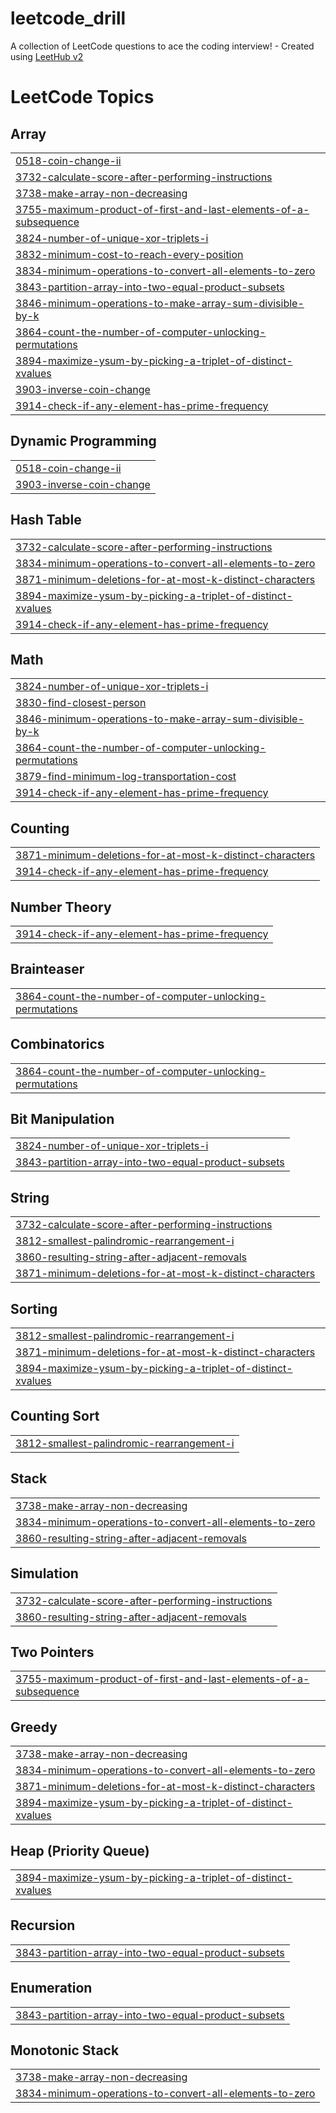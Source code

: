 # leetcode_drill
A collection of LeetCode questions to ace the coding interview! - Created using [LeetHub v2](https://github.com/arunbhardwaj/LeetHub-2.0)

<!---LeetCode Topics Start-->
# LeetCode Topics
## Array
|  |
| ------- |
| [0518-coin-change-ii](https://github.com/yubingex007-a11y/leetcode_drill/tree/master/0518-coin-change-ii) |
| [3732-calculate-score-after-performing-instructions](https://github.com/yubingex007-a11y/leetcode_drill/tree/master/3732-calculate-score-after-performing-instructions) |
| [3738-make-array-non-decreasing](https://github.com/yubingex007-a11y/leetcode_drill/tree/master/3738-make-array-non-decreasing) |
| [3755-maximum-product-of-first-and-last-elements-of-a-subsequence](https://github.com/yubingex007-a11y/leetcode_drill/tree/master/3755-maximum-product-of-first-and-last-elements-of-a-subsequence) |
| [3824-number-of-unique-xor-triplets-i](https://github.com/yubingex007-a11y/leetcode_drill/tree/master/3824-number-of-unique-xor-triplets-i) |
| [3832-minimum-cost-to-reach-every-position](https://github.com/yubingex007-a11y/leetcode_drill/tree/master/3832-minimum-cost-to-reach-every-position) |
| [3834-minimum-operations-to-convert-all-elements-to-zero](https://github.com/yubingex007-a11y/leetcode_drill/tree/master/3834-minimum-operations-to-convert-all-elements-to-zero) |
| [3843-partition-array-into-two-equal-product-subsets](https://github.com/yubingex007-a11y/leetcode_drill/tree/master/3843-partition-array-into-two-equal-product-subsets) |
| [3846-minimum-operations-to-make-array-sum-divisible-by-k](https://github.com/yubingex007-a11y/leetcode_drill/tree/master/3846-minimum-operations-to-make-array-sum-divisible-by-k) |
| [3864-count-the-number-of-computer-unlocking-permutations](https://github.com/yubingex007-a11y/leetcode_drill/tree/master/3864-count-the-number-of-computer-unlocking-permutations) |
| [3894-maximize-ysum-by-picking-a-triplet-of-distinct-xvalues](https://github.com/yubingex007-a11y/leetcode_drill/tree/master/3894-maximize-ysum-by-picking-a-triplet-of-distinct-xvalues) |
| [3903-inverse-coin-change](https://github.com/yubingex007-a11y/leetcode_drill/tree/master/3903-inverse-coin-change) |
| [3914-check-if-any-element-has-prime-frequency](https://github.com/yubingex007-a11y/leetcode_drill/tree/master/3914-check-if-any-element-has-prime-frequency) |
## Dynamic Programming
|  |
| ------- |
| [0518-coin-change-ii](https://github.com/yubingex007-a11y/leetcode_drill/tree/master/0518-coin-change-ii) |
| [3903-inverse-coin-change](https://github.com/yubingex007-a11y/leetcode_drill/tree/master/3903-inverse-coin-change) |
## Hash Table
|  |
| ------- |
| [3732-calculate-score-after-performing-instructions](https://github.com/yubingex007-a11y/leetcode_drill/tree/master/3732-calculate-score-after-performing-instructions) |
| [3834-minimum-operations-to-convert-all-elements-to-zero](https://github.com/yubingex007-a11y/leetcode_drill/tree/master/3834-minimum-operations-to-convert-all-elements-to-zero) |
| [3871-minimum-deletions-for-at-most-k-distinct-characters](https://github.com/yubingex007-a11y/leetcode_drill/tree/master/3871-minimum-deletions-for-at-most-k-distinct-characters) |
| [3894-maximize-ysum-by-picking-a-triplet-of-distinct-xvalues](https://github.com/yubingex007-a11y/leetcode_drill/tree/master/3894-maximize-ysum-by-picking-a-triplet-of-distinct-xvalues) |
| [3914-check-if-any-element-has-prime-frequency](https://github.com/yubingex007-a11y/leetcode_drill/tree/master/3914-check-if-any-element-has-prime-frequency) |
## Math
|  |
| ------- |
| [3824-number-of-unique-xor-triplets-i](https://github.com/yubingex007-a11y/leetcode_drill/tree/master/3824-number-of-unique-xor-triplets-i) |
| [3830-find-closest-person](https://github.com/yubingex007-a11y/leetcode_drill/tree/master/3830-find-closest-person) |
| [3846-minimum-operations-to-make-array-sum-divisible-by-k](https://github.com/yubingex007-a11y/leetcode_drill/tree/master/3846-minimum-operations-to-make-array-sum-divisible-by-k) |
| [3864-count-the-number-of-computer-unlocking-permutations](https://github.com/yubingex007-a11y/leetcode_drill/tree/master/3864-count-the-number-of-computer-unlocking-permutations) |
| [3879-find-minimum-log-transportation-cost](https://github.com/yubingex007-a11y/leetcode_drill/tree/master/3879-find-minimum-log-transportation-cost) |
| [3914-check-if-any-element-has-prime-frequency](https://github.com/yubingex007-a11y/leetcode_drill/tree/master/3914-check-if-any-element-has-prime-frequency) |
## Counting
|  |
| ------- |
| [3871-minimum-deletions-for-at-most-k-distinct-characters](https://github.com/yubingex007-a11y/leetcode_drill/tree/master/3871-minimum-deletions-for-at-most-k-distinct-characters) |
| [3914-check-if-any-element-has-prime-frequency](https://github.com/yubingex007-a11y/leetcode_drill/tree/master/3914-check-if-any-element-has-prime-frequency) |
## Number Theory
|  |
| ------- |
| [3914-check-if-any-element-has-prime-frequency](https://github.com/yubingex007-a11y/leetcode_drill/tree/master/3914-check-if-any-element-has-prime-frequency) |
## Brainteaser
|  |
| ------- |
| [3864-count-the-number-of-computer-unlocking-permutations](https://github.com/yubingex007-a11y/leetcode_drill/tree/master/3864-count-the-number-of-computer-unlocking-permutations) |
## Combinatorics
|  |
| ------- |
| [3864-count-the-number-of-computer-unlocking-permutations](https://github.com/yubingex007-a11y/leetcode_drill/tree/master/3864-count-the-number-of-computer-unlocking-permutations) |
## Bit Manipulation
|  |
| ------- |
| [3824-number-of-unique-xor-triplets-i](https://github.com/yubingex007-a11y/leetcode_drill/tree/master/3824-number-of-unique-xor-triplets-i) |
| [3843-partition-array-into-two-equal-product-subsets](https://github.com/yubingex007-a11y/leetcode_drill/tree/master/3843-partition-array-into-two-equal-product-subsets) |
## String
|  |
| ------- |
| [3732-calculate-score-after-performing-instructions](https://github.com/yubingex007-a11y/leetcode_drill/tree/master/3732-calculate-score-after-performing-instructions) |
| [3812-smallest-palindromic-rearrangement-i](https://github.com/yubingex007-a11y/leetcode_drill/tree/master/3812-smallest-palindromic-rearrangement-i) |
| [3860-resulting-string-after-adjacent-removals](https://github.com/yubingex007-a11y/leetcode_drill/tree/master/3860-resulting-string-after-adjacent-removals) |
| [3871-minimum-deletions-for-at-most-k-distinct-characters](https://github.com/yubingex007-a11y/leetcode_drill/tree/master/3871-minimum-deletions-for-at-most-k-distinct-characters) |
## Sorting
|  |
| ------- |
| [3812-smallest-palindromic-rearrangement-i](https://github.com/yubingex007-a11y/leetcode_drill/tree/master/3812-smallest-palindromic-rearrangement-i) |
| [3871-minimum-deletions-for-at-most-k-distinct-characters](https://github.com/yubingex007-a11y/leetcode_drill/tree/master/3871-minimum-deletions-for-at-most-k-distinct-characters) |
| [3894-maximize-ysum-by-picking-a-triplet-of-distinct-xvalues](https://github.com/yubingex007-a11y/leetcode_drill/tree/master/3894-maximize-ysum-by-picking-a-triplet-of-distinct-xvalues) |
## Counting Sort
|  |
| ------- |
| [3812-smallest-palindromic-rearrangement-i](https://github.com/yubingex007-a11y/leetcode_drill/tree/master/3812-smallest-palindromic-rearrangement-i) |
## Stack
|  |
| ------- |
| [3738-make-array-non-decreasing](https://github.com/yubingex007-a11y/leetcode_drill/tree/master/3738-make-array-non-decreasing) |
| [3834-minimum-operations-to-convert-all-elements-to-zero](https://github.com/yubingex007-a11y/leetcode_drill/tree/master/3834-minimum-operations-to-convert-all-elements-to-zero) |
| [3860-resulting-string-after-adjacent-removals](https://github.com/yubingex007-a11y/leetcode_drill/tree/master/3860-resulting-string-after-adjacent-removals) |
## Simulation
|  |
| ------- |
| [3732-calculate-score-after-performing-instructions](https://github.com/yubingex007-a11y/leetcode_drill/tree/master/3732-calculate-score-after-performing-instructions) |
| [3860-resulting-string-after-adjacent-removals](https://github.com/yubingex007-a11y/leetcode_drill/tree/master/3860-resulting-string-after-adjacent-removals) |
## Two Pointers
|  |
| ------- |
| [3755-maximum-product-of-first-and-last-elements-of-a-subsequence](https://github.com/yubingex007-a11y/leetcode_drill/tree/master/3755-maximum-product-of-first-and-last-elements-of-a-subsequence) |
## Greedy
|  |
| ------- |
| [3738-make-array-non-decreasing](https://github.com/yubingex007-a11y/leetcode_drill/tree/master/3738-make-array-non-decreasing) |
| [3834-minimum-operations-to-convert-all-elements-to-zero](https://github.com/yubingex007-a11y/leetcode_drill/tree/master/3834-minimum-operations-to-convert-all-elements-to-zero) |
| [3871-minimum-deletions-for-at-most-k-distinct-characters](https://github.com/yubingex007-a11y/leetcode_drill/tree/master/3871-minimum-deletions-for-at-most-k-distinct-characters) |
| [3894-maximize-ysum-by-picking-a-triplet-of-distinct-xvalues](https://github.com/yubingex007-a11y/leetcode_drill/tree/master/3894-maximize-ysum-by-picking-a-triplet-of-distinct-xvalues) |
## Heap (Priority Queue)
|  |
| ------- |
| [3894-maximize-ysum-by-picking-a-triplet-of-distinct-xvalues](https://github.com/yubingex007-a11y/leetcode_drill/tree/master/3894-maximize-ysum-by-picking-a-triplet-of-distinct-xvalues) |
## Recursion
|  |
| ------- |
| [3843-partition-array-into-two-equal-product-subsets](https://github.com/yubingex007-a11y/leetcode_drill/tree/master/3843-partition-array-into-two-equal-product-subsets) |
## Enumeration
|  |
| ------- |
| [3843-partition-array-into-two-equal-product-subsets](https://github.com/yubingex007-a11y/leetcode_drill/tree/master/3843-partition-array-into-two-equal-product-subsets) |
## Monotonic Stack
|  |
| ------- |
| [3738-make-array-non-decreasing](https://github.com/yubingex007-a11y/leetcode_drill/tree/master/3738-make-array-non-decreasing) |
| [3834-minimum-operations-to-convert-all-elements-to-zero](https://github.com/yubingex007-a11y/leetcode_drill/tree/master/3834-minimum-operations-to-convert-all-elements-to-zero) |
<!---LeetCode Topics End-->
